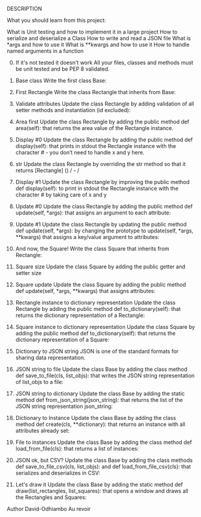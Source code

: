 DESCRIPTION

What you should learn from this project:

What is Unit testing and how to implement it in a large project
How to serialize and deserialize a Class
How to write and read a JSON file
What is *args and how to use it
What is **kwargs and how to use it
How to handle named arguments in a function

0. If it's not tested it doesn't work
All your files, classes and methods must be unit tested and be PEP 8 validated.

1. Base class
Write the first class Base:

2. First Rectangle
Write the class Rectangle that inherits from Base:

3. Validate attributes
Update the class Rectangle by adding validation of all setter methods and instantiation (id excluded):

4. Area first
Update the class Rectangle by adding the public method def area(self): that returns the area value of the Rectangle instance.

5. Display #0
Update the class Rectangle by adding the public method def display(self): that prints in stdout the Rectangle instance with the character # - you don’t need to handle x and y here.

6. str
Update the class Rectangle by overriding the str method so that it returns [Rectangle] () / - /

7. Display #1
Update the class Rectangle by improving the public method def display(self): to print in stdout the Rectangle instance with the character # by taking care of x and y

8. Update #0
Update the class Rectangle by adding the public method def update(self, *args): that assigns an argument to each attribute:

9. Update #1
Update the class Rectangle by updating the public method def update(self, *args): by changing the prototype to update(self, *args, **kwargs) that assigns a key/value argument to attributes:

10. And now, the Square!
Write the class Square that inherits from Rectangle:

11. Square size
Update the class Square by adding the public getter and setter size

12. Square update
Update the class Square by adding the public method def update(self, *args, **kwargs) that assigns attributes:

13. Rectangle instance to dictionary representation
Update the class Rectangle by adding the public method def to_dictionary(self): that returns the dictionary representation of a Rectangle:

14. Square instance to dictionary representation
Update the class Square by adding the public method def to_dictionary(self): that returns the dictionary representation of a Square:

15. Dictionary to JSON string
JSON is one of the standard formats for sharing data representation.

16. JSON string to file
Update the class Base by adding the class method def save_to_file(cls, list_objs): that writes the JSON string representation of list_objs to a file:

17. JSON string to dictionary
Update the class Base by adding the static method def from_json_string(json_string): that returns the list of the JSON string representation json_string:

18. Dictionary to Instance
Update the class Base by adding the class method def create(cls, **dictionary): that returns an instance with all attributes already set:

19. File to instances
Update the class Base by adding the class method def load_from_file(cls): that returns a list of instances:

20. JSON ok, but CSV?
Update the class Base by adding the class methods def save_to_file_csv(cls, list_objs): and def load_from_file_csv(cls): that serializes and deserializes in CSV:

21. Let's draw it
Update the class Base by adding the static method def draw(list_rectangles, list_squares): that opens a window and draws all the Rectangles and Squares:

Author
David-Odhiambo
Au revoir
